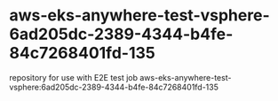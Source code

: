 # aws-eks-anywhere-test-vsphere-6ad205dc-2389-4344-b4fe-84c7268401fd-135
repository for use with E2E test job aws-eks-anywhere-test-vsphere:6ad205dc-2389-4344-b4fe-84c7268401fd-135
